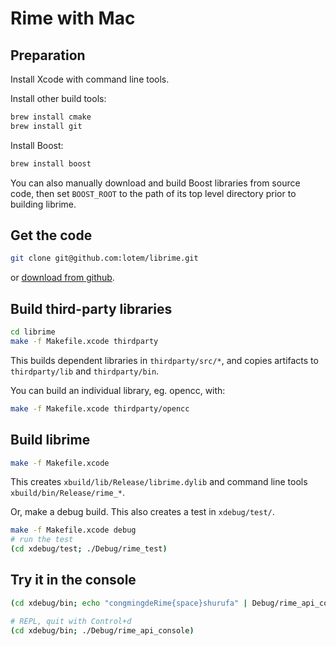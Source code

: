 Rime with Mac
===

Preparation
---

Install Xcode with command line tools.

Install other build tools:
``` sh
brew install cmake
brew install git
```

Install Boost:
``` sh
brew install boost
```

You can also manually download and build Boost libraries from source code, then set `BOOST_ROOT` to the path of its top level directory prior to building librime.

Get the code
---
``` sh
git clone git@github.com:lotem/librime.git
```
or [download from github](https://github.com/lotem/librime).

Build third-party libraries
---
``` sh
cd librime
make -f Makefile.xcode thirdparty
```
This builds dependent libraries in `thirdparty/src/*`, and copies artifacts to `thirdparty/lib` and `thirdparty/bin`.

You can build an individual library, eg. opencc, with:
``` sh
make -f Makefile.xcode thirdparty/opencc
```

Build librime
---
``` sh
make -f Makefile.xcode
```
This creates `xbuild/lib/Release/librime.dylib` and command line tools `xbuild/bin/Release/rime_*`.

Or, make a debug build. This also creates a test in `xdebug/test/`.
``` sh
make -f Makefile.xcode debug
# run the test
(cd xdebug/test; ./Debug/rime_test)
```

Try it in the console
---
``` sh
(cd xdebug/bin; echo "congmingdeRime{space}shurufa" | Debug/rime_api_console)

# REPL, quit with Control+d
(cd xdebug/bin; ./Debug/rime_api_console)
```
